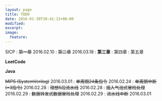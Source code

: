 ```yaml
---
layout: page
title: TODO
date: 2016-01-30T20:41:13+08:00
modified:
excerpt:
image:
  feature:
---
```


SICP
: <del>第一章</del> 2016.02.10
: <del>第二章</del> 2016.03.18
: **第三章**
: 第四章
: 第五章

**LeetCode**

**Java**

<del>MIPS (SystemVerilog)</del> 2016.03.01
: <del>单周期24条指令</del> 2016.02.24
: <del>单周期中断(+3指令)</del> 2016.02.28
: <del>理想5段流水线</del> 2016.02.28
: <del>插入气泡式冒险处理</del> 2016.02.29
: <del>数据转发式数据冒险处理</del> 2016.02.29
: <del>流水线中断</del> 2016.03.01
